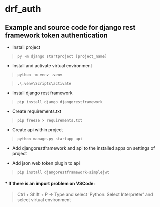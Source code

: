 # drf_auth

## Example and source code for django rest framework token authentication


* Install project
> `py -m django startproject [project_name]`

* Install and activate virtual environment
> `python -m venv .venv`

> `.\.venv\Scripts\activate`

* Install django rest framework
>`pip install django djangorestframework`

* Create requirements.txt
> `pip freeze > requirements.txt`

* Create api within project
> `python manage.py startapp api`

* Add djangorestframework and api to the installed apps on settings of project

* Add json web token plugin to api
> `pip install djangorestframework-simplejwt`

#### * If there is an import problem on VSCode:
> Ctrl + Shift + P -> Type and select 'Python: Select Interpreter' and select virtual environment
